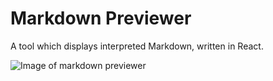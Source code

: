 # Markdown Previewer

A tool which displays interpreted Markdown, written in React.

![Image of markdown previewer](https://icecube-eu-301.icedrive.io/thumbnail?p=ExPeomyl2n2EfezlCpmxKKg8DgsV1eVuJzzae9mVJlwuQMl_eW_NIsRZi5fBgriZSt.zkc11KUVMGk6jgOeOXfK6OJ6HgLglYnv45wJ0oWp4iN3IHlDyCn8p0gt2ur_h&w=1024&h=1024&m=cropped)
